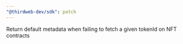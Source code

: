 ```yaml
---
"@thirdweb-dev/sdk": patch
---
```


Return default metadata when failing to fetch a given tokenId on NFT contracts
